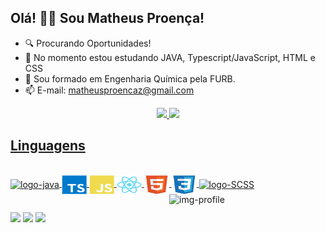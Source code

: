 ## Olá! 🙋‍♂️ Sou Matheus Proença! 

- 🔍 Procurando Oportunidades!
- 🌱 No momento estou estudando JAVA, Typescript/JavaScript, HTML e CSS
- 🧪 Sou formado em Engenharia Química pela FURB.
- 📫 E-mail: matheusproencaz@gmail.com

<div align="center">
  <a href="https://github.com/matheusproencaz">
  <img height="180em" src="https://github-readme-stats.vercel.app/api?username=matheusproencaz&show_icons=true&theme=tokyonight&include_all_commits=true&count_private=true"/>
  <img height="180em" src="https://github-readme-stats.vercel.app/api/top-langs/?username=matheusproencaz&layout=compact&langs_count=7&theme=tokyonight"/>
</div>
  
  ## Linguagens
  
<div style="display: inline_block"><br>
  <img align="center" alt="logo-java" height="30" width="40" src="https://cdn.jsdelivr.net/gh/devicons/devicon/icons/java/java-original-wordmark.svg">
  <img align="center" alt="logo-Ts" height="30" width="40" src="https://raw.githubusercontent.com/devicons/devicon/master/icons/typescript/typescript-plain.svg">
  <img align="center" alt="logo-Js" height="30" width="40" src="https://raw.githubusercontent.com/devicons/devicon/master/icons/javascript/javascript-plain.svg">
  <img align="center" alt="logo-React" height="30" width="40" src="https://raw.githubusercontent.com/devicons/devicon/master/icons/react/react-original.svg">
  <img align="center" alt="logo-HTML" height="30" width="40" src="https://raw.githubusercontent.com/devicons/devicon/master/icons/html5/html5-original.svg">
  <img align="center" alt="logo-CSS" height="30" width="40" src="https://raw.githubusercontent.com/devicons/devicon/master/icons/css3/css3-original.svg">
  <img align="center" alt="logo-SCSS" height="30" width="40" src="https://cdn.jsdelivr.net/gh/devicons/devicon/icons/sass/sass-original.svg">

  <img align="right" alt="img-profile" width="250" style="" src="https://i.imgur.com/CGX64F9.png">
                                                                 
</div>
  
                                                                 
  ##
 
<div> 
  <a href="https://www.instagram.com/matheusproencaz/" target="_blank"><img src="https://img.shields.io/badge/-Instagram-%23E4405F?style=for-the-badge&logo=instagram&logoColor=white" target="_blank"></a>
  <a href = "mailto:matheusproencaz@gmail.com"><img src="https://img.shields.io/badge/-Gmail-%23333?style=for-the-badge&logo=gmail&logoColor=white" target="_blank"></a>
  <a href="https://www.linkedin.com/in/matheus-proençaz/" target="_blank"><img src="https://img.shields.io/badge/-LinkedIn-%230077B5?style=for-the-badge&logo=linkedin&logoColor=white" target="_blank"></a> 
</div>
